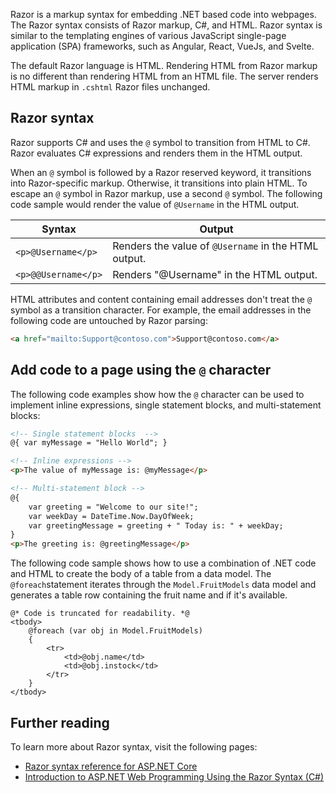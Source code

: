 Razor is a markup syntax for embedding .NET based code into webpages. The Razor syntax consists of Razor markup, C#, and HTML. Razor syntax is similar to the templating engines of various JavaScript single-page application (SPA) frameworks, such as Angular, React, VueJs, and Svelte.

The default Razor language is HTML. Rendering HTML from Razor markup is no different than rendering HTML from an HTML file. The server renders HTML markup in `.cshtml` Razor files unchanged.

## Razor syntax

Razor supports C# and uses the `@` symbol to transition from HTML to C#. Razor evaluates C# expressions and renders them in the HTML output. 

When an `@` symbol is followed by a Razor reserved keyword, it transitions into Razor-specific markup. Otherwise, it transitions into plain HTML. To escape an `@` symbol in Razor markup, use a second `@` symbol. The following code sample would render the value of `@Username` in the HTML output.

Syntax | Output
--- | ---
`<p>@Username</p>` | Renders the value of `@Username` in the HTML output.
`<p>@@Username</p>` | Renders "@Username" in the HTML output. 

HTML attributes and content containing email addresses don't treat the `@` symbol as a transition character. For example, the email addresses in the following code are untouched by Razor parsing:

```html
<a href="mailto:Support@contoso.com">Support@contoso.com</a>
```

## Add code to a page using the `@` character

The following code examples show how the `@` character can be used to implement inline expressions, single statement blocks, and multi-statement blocks:

```html
<!-- Single statement blocks  -->
@{ var myMessage = "Hello World"; }

<!-- Inline expressions -->
<p>The value of myMessage is: @myMessage</p>

<!-- Multi-statement block -->
@{
    var greeting = "Welcome to our site!";
    var weekDay = DateTime.Now.DayOfWeek;
    var greetingMessage = greeting + " Today is: " + weekDay;
}
<p>The greeting is: @greetingMessage</p>
```

The following code sample shows how to use a combination of .NET code and HTML to create the body of a table from a data model. The `@foreach`statement iterates through the `Model.FruitModels` data model and generates a table row containing the fruit name and if it's available.

```cshtml
@* Code is truncated for readability. *@
<tbody>
    @foreach (var obj in Model.FruitModels)
    {
        <tr>
            <td>@obj.name</td>
            <td>@obj.instock</td>
        </tr>
    }
</tbody>
```

## Further reading

To learn more about Razor syntax, visit the following pages:

* [Razor syntax reference for ASP.NET Core](/aspnet/core/mvc/views/razor?view=aspnetcore-7.0&preserve-view=true)
* [Introduction to ASP.NET Web Programming Using the Razor Syntax (C#)](/aspnet/web-pages/overview/getting-started/introducing-razor-syntax-c#the-top-8-programming-tips)
